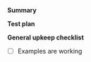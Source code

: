 <!-- Thanks for submitting a pull request! Please provide enough information so that others can review your pull request. The two fields below are mandatory. -->

**Summary**

<!-- Is the feature a substantial feature request? -->

<!-- Explain the **motivation** for making this change. What existing problem does the pull request solve? -->

**Test plan**

<!-- Demonstrate the code is solid. Example: The exact commands you ran and their output, screenshots / videos if the pull request changes UI. -->

<!-- Requirement for Mavenlink engineers: Provide links to any related product requirements and builds using this changeset (e.g. mavenlink/mavenlink). -->

**General upkeep checklist**

- [ ] Examples are working

